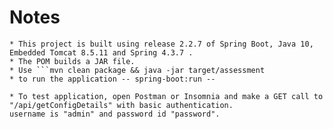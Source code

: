 # Notes

    * This project is built using release 2.2.7 of Spring Boot, Java 10, Embedded Tomcat 8.5.11 and Spring 4.3.7 .
    * The POM builds a JAR file.
    * Use ```mvn clean package && java -jar target/assessment
    * to run the application -- spring-boot:run --
    
    * To test application, open Postman or Insomnia and make a GET call to "/api/getConfigDetails" with basic authentication.
    username is "admin" and password id "password".
